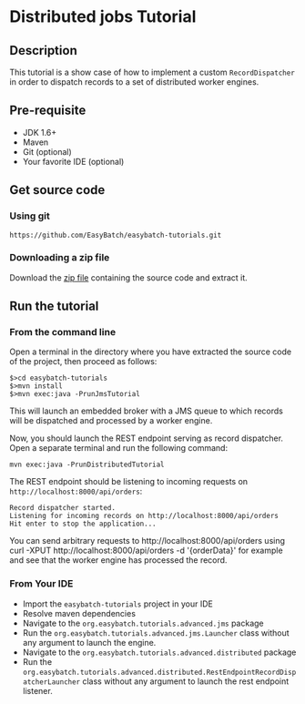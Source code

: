 # Distributed jobs Tutorial

## Description

This tutorial is a show case of how to implement a custom `RecordDispatcher` in order to dispatch records to
 a set of distributed worker engines.

## Pre-requisite

* JDK 1.6+
* Maven
* Git (optional)
* Your favorite IDE (optional)

## Get source code

### Using git

`https://github.com/EasyBatch/easybatch-tutorials.git`

### Downloading a zip file

Download the [zip file](https://github.com/EasyBatch/easybatch-tutorials/archive/master.zip) containing the source code and extract it.

## Run the tutorial

### From the command line

Open a terminal in the directory where you have extracted the source code of the project, then proceed as follows:

```
$>cd easybatch-tutorials
$>mvn install
$>mvn exec:java -PrunJmsTutorial
```

This will launch an embedded broker with a JMS queue to which records will be dispatched and processed by a worker engine.

Now, you should launch the REST endpoint serving as record dispatcher. Open a separate terminal and run the following command:

`mvn exec:java -PrunDistributedTutorial`

The REST endpoint should be listening to incoming requests on `http://localhost:8000/api/orders`:

```
Record dispatcher started.
Listening for incoming records on http://localhost:8000/api/orders
Hit enter to stop the application...
```

You can send arbitrary requests to http://localhost:8000/api/orders using curl -XPUT http://localhost:8000/api/orders -d '{orderData}' for example and see that the worker engine has processed the record.

### From Your IDE

* Import the `easybatch-tutorials` project in your IDE
* Resolve maven dependencies
* Navigate to the `org.easybatch.tutorials.advanced.jms` package
* Run the `org.easybatch.tutorials.advanced.jms.Launcher` class without any argument to launch the engine.
* Navigate to the `org.easybatch.tutorials.advanced.distributed` package
* Run the `org.easybatch.tutorials.advanced.distributed.RestEndpointRecordDispatcherLauncher` class without any argument to launch the rest endpoint listener.
